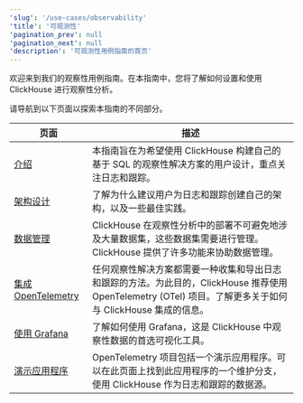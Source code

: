 ```yaml
---
'slug': '/use-cases/observability'
'title': '可观测性'
'pagination_prev': null
'pagination_next': null
'description': '可观测性用例指南的首页'
---
```




欢迎来到我们的观察性用例指南。在本指南中，您将了解如何设置和使用 ClickHouse 进行观察性分析。

请导航到以下页面以探索本指南的不同部分。

| 页面                                                        | 描述                                                                                                                                                                                                                       |
|-------------------------------------------------------------|----------------------------------------------------------------------------------------------------------------------------------------------------------------------------------------------------------------------------|
| [介绍](./introduction.md)                                   | 本指南旨在为希望使用 ClickHouse 构建自己的基于 SQL 的观察性解决方案的用户设计，重点关注日志和跟踪。                                                                                                                    |
| [架构设计](./schema-design.md)                             | 了解为什么建议用户为日志和跟踪创建自己的架构，以及一些最佳实践。                                                                                                                                                      |
| [数据管理](./managing-data.md)                             | ClickHouse 在观察性分析中的部署不可避免地涉及大量数据集，这些数据集需要进行管理。ClickHouse 提供了许多功能来协助数据管理。                                                                                              |
| [集成 OpenTelemetry](./integrating-opentelemetry.md)       | 任何观察性解决方案都需要一种收集和导出日志和跟踪的方法。为此目的，ClickHouse 推荐使用 OpenTelemetry (OTel) 项目。了解更多关于如何与 ClickHouse 集成的信息。                                                         |
| [使用 Grafana](./grafana.md)                               | 了解如何使用 Grafana，这是 ClickHouse 中观察性数据的首选可视化工具。                                                                                                                                                    |
| [演示应用程序](./demo-application.md)                     | OpenTelemetry 项目包括一个演示应用程序。可以在此页面上找到此应用程序的一个维护分支，使用 ClickHouse 作为日志和跟踪的数据源。                                                                                      |

